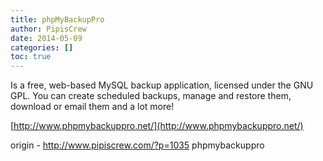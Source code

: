```yaml
---
title: phpMyBackupPro
author: PipisCrew
date: 2014-05-09
categories: []
toc: true
---
```


Is a free, web-based MySQL backup application, licensed under the GNU GPL.
You can create scheduled backups, manage and restore them, download or email them and a lot more!

[http://www.phpmybackuppro.net/](http://www.phpmybackuppro.net/)

origin - http://www.pipiscrew.com/?p=1035 phpmybackuppro
